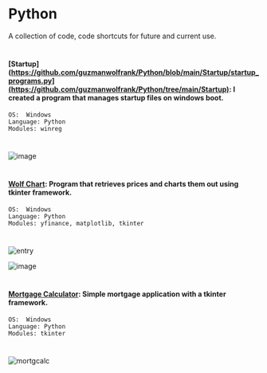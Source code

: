 # Python
A collection of code, code shortcuts for future and current use. 
#

#### [Startup](https://github.com/guzmanwolfrank/Python/blob/main/Startup/startup_programs.py](https://github.com/guzmanwolfrank/Python/tree/main/Startup): I created a program that manages startup files on windows boot. 

    OS:  Windows  
    Language: Python 
    Modules: winreg 
#
![image](https://github.com/guzmanwolfrank/Python/assets/29739578/94b18cc8-2816-492a-88d6-592c15f7c94f)
#


#### [Wolf Chart](https://github.com/guzmanwolfrank/Python/tree/main/Wolf%20Chart): Program that retrieves prices and charts them out using tkinter framework.  

    OS:  Windows  
    Language: Python 
    Modules: yfinance, matplotlib, tkinter 
#
![entry](https://github.com/guzmanwolfrank/Python/assets/29739578/a7b58c08-ff5e-46f5-850e-d22aae243f9d)


![image](https://github.com/guzmanwolfrank/Python/assets/29739578/c78778a3-7402-492a-bbeb-5ecfc18d5038)



#

#### [Mortgage Calculator](https://github.com/guzmanwolfrank/Python/tree/main/MortgageCalculator): Simple mortgage application with a tkinter framework. 

    OS:  Windows  
    Language: Python 
    Modules: tkinter 
#

![mortgcalc](https://github.com/guzmanwolfrank/Python/assets/29739578/67794607-fb4c-4699-a5c7-4691077e702f)
